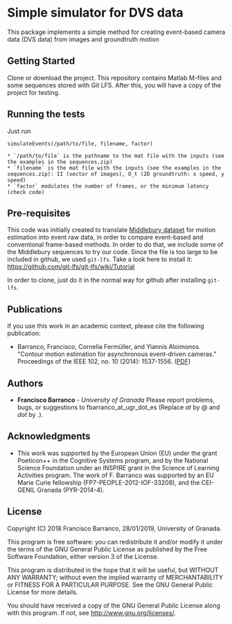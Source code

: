 # Simple simulator for DVS data 

This package implements a simple method for creating event-based camera data (DVS data) from images and groundtruth motion 

## Getting Started

Clone or download the project. This repository contains Matlab M-files and some sequences stored with Git LFS.
After this, you will have a copy of the project for testing.

## Running the tests

Just run
```
simulateEvents(/path/to/file, filename, factor)
```
	* `/path/to/file` is the pathname to the mat file with the inputs (see the examples in the sequences.zip)  
	* `filename` is the mat file with the inputs (see the examples in the sequences.zip): II (vector of images), O_t (2D groundtruth: x speed, y speed)
	* `factor` modulates the number of frames, or the minimum latency (check code)   

## Pre-requisites

This code was initially created to translate [Middlebury dataset](http://vision.middlebury.edu/flow/data/) for motion estimation into event raw data, in order to compare event-based and conventional frame-based methods. In order to do that, we include some of the Middlebury sequences to try our code. Since the file is too large to be included in github, we used `git-lfs`. Take a look here to install it: https://github.com/git-lfs/git-lfs/wiki/Tutorial

In order to clone, just do it in the normal way for github after installing `git-lfs`.

## Publications

If you use this work in an academic context, please cite the following publication:

* Barranco, Francisco, Cornelia Fermüller, and Yiannis Aloimonos. "Contour motion estimation for asynchronous event-driven cameras." Proceedings of the IEEE 102, no. 10 (2014): 1537-1556. ([PDF](https://ieeexplore.ieee.org/abstract/document/6895239))

## Authors

* **Francisco Barranco** - *University of Granada*
Please report problems, bugs, or suggestions to fbarranco_at_ugr_dot_es (Replace _at_ by @ and _dot_ by .).

## Acknowledgments

* This work was supported by the European Union (EU) under the grant Poeticon++ in the Cognitive Systems program, and by the National Science Foundation under an INSPIRE grant in the Science of Learning Activities program. The work of F. Barranco was supported by an EU Marie Curie fellowship (FP7-PEOPLE-2012-IOF-33208), and the CEI-GENIL Granada (PYR-2014-4).

## License

Copyright (C) 2018 Francisco Barranco, 28/01/2019, University of Granada.

This program is free software: you can redistribute it and/or modify it under the terms of the GNU General Public License as published by the Free Software Foundation, either version 3 of the License.

This program is distributed in the hope that it will be useful, but WITHOUT ANY WARRANTY; without even the implied warranty of MERCHANTABILITY or FITNESS FOR A PARTICULAR PURPOSE. See the GNU General Public License for more details. 

You should have received a copy of the GNU General Public License along with this program.  If not, see <http://www.gnu.org/licenses/>.


